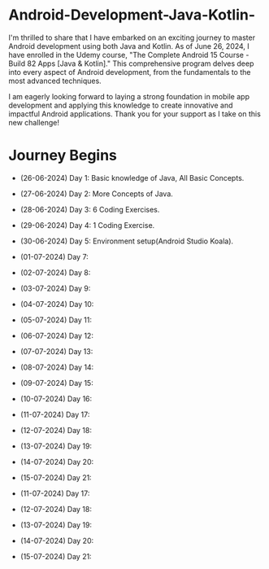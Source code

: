 # Android-Development-Java-Kotlin-

I'm thrilled to share that I have embarked on an exciting journey to master Android development using both Java and Kotlin. As of June 26, 2024, I have enrolled in the Udemy course, "The Complete Android 15 Course - Build 82 Apps [Java & Kotlin]." This comprehensive program delves deep into every aspect of Android development, from the fundamentals to the most advanced techniques.

I am eagerly looking forward to laying a strong foundation in mobile app development and applying this knowledge to create innovative and impactful Android applications. Thank you for your support as I take on this new challenge!

# Journey Begins

- (26-06-2024) Day 1: Basic knowledge of Java, All Basic Concepts. 
- (27-06-2024) Day 2: More Concepts of Java.
- (28-06-2024) Day 3: 6 Coding Exercises.
- (29-06-2024) Day 4: 1 Coding Exercise.
- (30-06-2024) Day 5: Environment setup(Android Studio Koala).
- (01-07-2024) Day 7:
- (02-07-2024) Day 8:
- (03-07-2024) Day 9:
- (04-07-2024) Day 10:
- (05-07-2024) Day 11:
- (06-07-2024) Day 12:
- (07-07-2024) Day 13:
- (08-07-2024) Day 14:
- (09-07-2024) Day 15:
- (10-07-2024) Day 16:
- (11-07-2024) Day 17:
- (12-07-2024) Day 18:
- (13-07-2024) Day 19:
- (14-07-2024) Day 20:
- (15-07-2024) Day 21:

- (11-07-2024) Day 17:
- (12-07-2024) Day 18:
- (13-07-2024) Day 19:
- (14-07-2024) Day 20:
- (15-07-2024) Day 21:
